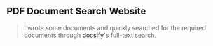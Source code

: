 ## PDF Document Search Website<!-- {docsify-ignore} -->

> I wrote some documents and quickly searched for the required documents through [docsify](https://docsify.js.org/#/zh-cn/)'s full-text search.


